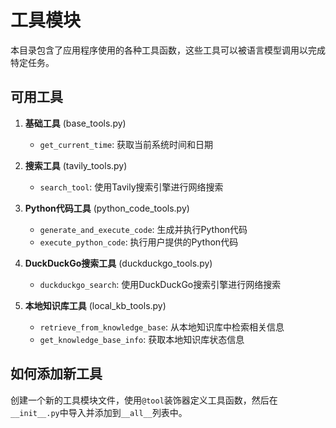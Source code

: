 # 工具模块

本目录包含了应用程序使用的各种工具函数，这些工具可以被语言模型调用以完成特定任务。

## 可用工具

1. **基础工具** (base_tools.py)
   - `get_current_time`: 获取当前系统时间和日期

2. **搜索工具** (tavily_tools.py)
   - `search_tool`: 使用Tavily搜索引擎进行网络搜索

3. **Python代码工具** (python_code_tools.py)
   - `generate_and_execute_code`: 生成并执行Python代码
   - `execute_python_code`: 执行用户提供的Python代码

4. **DuckDuckGo搜索工具** (duckduckgo_tools.py)
   - `duckduckgo_search`: 使用DuckDuckGo搜索引擎进行网络搜索

5. **本地知识库工具** (local_kb_tools.py)
   - `retrieve_from_knowledge_base`: 从本地知识库中检索相关信息
   - `get_knowledge_base_info`: 获取本地知识库状态信息

## 如何添加新工具

创建一个新的工具模块文件，使用`@tool`装饰器定义工具函数，然后在`__init__.py`中导入并添加到`__all__`列表中。